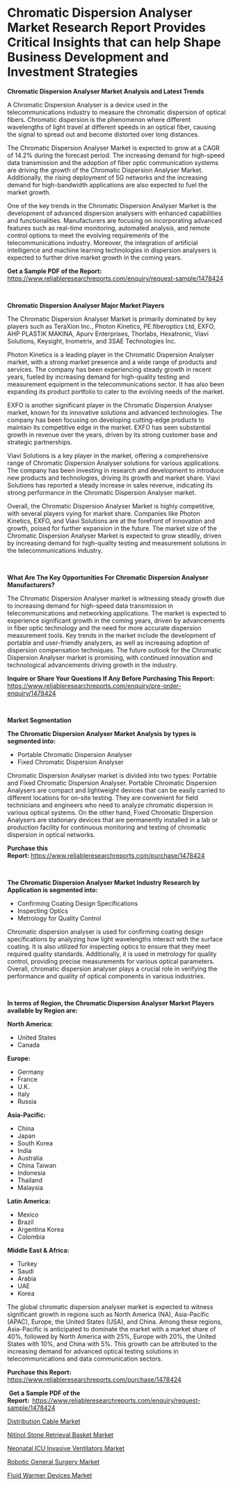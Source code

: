 <p><h1>Chromatic Dispersion Analyser Market Research Report Provides Critical Insights that can help Shape Business Development and Investment Strategies</h1></p><p><strong>Chromatic Dispersion Analyser Market Analysis and Latest Trends</strong></p>
<p><p>A Chromatic Dispersion Analyser is a device used in the telecommunications industry to measure the chromatic dispersion of optical fibers. Chromatic dispersion is the phenomenon where different wavelengths of light travel at different speeds in an optical fiber, causing the signal to spread out and become distorted over long distances.</p><p>The Chromatic Dispersion Analyser Market is expected to grow at a CAGR of 14.2% during the forecast period. The increasing demand for high-speed data transmission and the adoption of fiber optic communication systems are driving the growth of the Chromatic Dispersion Analyser Market. Additionally, the rising deployment of 5G networks and the increasing demand for high-bandwidth applications are also expected to fuel the market growth.</p><p>One of the key trends in the Chromatic Dispersion Analyser Market is the development of advanced dispersion analysers with enhanced capabilities and functionalities. Manufacturers are focusing on incorporating advanced features such as real-time monitoring, automated analysis, and remote control options to meet the evolving requirements of the telecommunications industry. Moreover, the integration of artificial intelligence and machine learning technologies in dispersion analysers is expected to further drive market growth in the coming years.</p></p>
<p><strong>Get a Sample PDF of the Report:&nbsp;</strong> <a href="https://www.reliableresearchreports.com/enquiry/request-sample/1478424">https://www.reliableresearchreports.com/enquiry/request-sample/1478424</a></p>
<p>&nbsp;</p>
<p><strong>Chromatic Dispersion Analyser Major Market Players</strong></p>
<p><p>The Chromatic Dispersion Analyser Market is primarily dominated by key players such as TeraXion Inc., Photon Kinetics, PE.fiberoptics Ltd, EXFO, AHP PLASTIK MAKINA, Apurv Enterprises, Thorlabs, Hexatronic, Viavi Solutions, Keysight, Inometrix, and 3SAE Technologies Inc.</p><p>Photon Kinetics is a leading player in the Chromatic Dispersion Analyser market, with a strong market presence and a wide range of products and services. The company has been experiencing steady growth in recent years, fueled by increasing demand for high-quality testing and measurement equipment in the telecommunications sector. It has also been expanding its product portfolio to cater to the evolving needs of the market.</p><p>EXFO is another significant player in the Chromatic Dispersion Analyser market, known for its innovative solutions and advanced technologies. The company has been focusing on developing cutting-edge products to maintain its competitive edge in the market. EXFO has seen substantial growth in revenue over the years, driven by its strong customer base and strategic partnerships.</p><p>Viavi Solutions is a key player in the market, offering a comprehensive range of Chromatic Dispersion Analyser solutions for various applications. The company has been investing in research and development to introduce new products and technologies, driving its growth and market share. Viavi Solutions has reported a steady increase in sales revenue, indicating its strong performance in the Chromatic Dispersion Analyser market.</p><p>Overall, the Chromatic Dispersion Analyser Market is highly competitive, with several players vying for market share. Companies like Photon Kinetics, EXFO, and Viavi Solutions are at the forefront of innovation and growth, poised for further expansion in the future. The market size of the Chromatic Dispersion Analyser Market is expected to grow steadily, driven by increasing demand for high-quality testing and measurement solutions in the telecommunications industry.</p></p>
<p>&nbsp;</p>
<p><strong>What Are The Key Opportunities For Chromatic Dispersion Analyser Manufacturers?</strong></p>
<p><p>The Chromatic Dispersion Analyser market is witnessing steady growth due to increasing demand for high-speed data transmission in telecommunications and networking applications. The market is expected to experience significant growth in the coming years, driven by advancements in fiber optic technology and the need for more accurate dispersion measurement tools. Key trends in the market include the development of portable and user-friendly analyzers, as well as increasing adoption of dispersion compensation techniques. The future outlook for the Chromatic Dispersion Analyser market is promising, with continued innovation and technological advancements driving growth in the industry.</p></p>
<p><strong>Inquire or Share Your Questions If Any Before Purchasing This Report:</strong> <a href="https://www.reliableresearchreports.com/enquiry/pre-order-enquiry/1478424">https://www.reliableresearchreports.com/enquiry/pre-order-enquiry/1478424</a></p>
<p>&nbsp;</p>
<p><strong>Market Segmentation</strong></p>
<p><strong>The Chromatic Dispersion Analyser Market Analysis by types is segmented into:</strong></p>
<p><ul><li>Portable Chromatic Dispersion Analyser</li><li>Fixed Chromatic Dispersion Analyser</li></ul></p>
<p><p>Chromatic Dispersion Analyser market is divided into two types: Portable and Fixed Chromatic Dispersion Analyser. Portable Chromatic Dispersion Analysers are compact and lightweight devices that can be easily carried to different locations for on-site testing. They are convenient for field technicians and engineers who need to analyze chromatic dispersion in various optical systems. On the other hand, Fixed Chromatic Dispersion Analysers are stationary devices that are permanently installed in a lab or production facility for continuous monitoring and testing of chromatic dispersion in optical networks.</p></p>
<p><strong>Purchase this Report:&nbsp;</strong><a href="https://www.reliableresearchreports.com/purchase/1478424">https://www.reliableresearchreports.com/purchase/1478424</a></p>
<p>&nbsp;</p>
<p><strong>The Chromatic Dispersion Analyser Market Industry Research by Application is segmented into:</strong></p>
<p><ul><li>Confirming Coating Design Specifications</li><li>Inspecting Optics</li><li>Metrology for Quality Control</li></ul></p>
<p><p>Chromatic dispersion analyser is used for confirming coating design specifications by analyzing how light wavelengths interact with the surface coating. It is also utilized for inspecting optics to ensure that they meet required quality standards. Additionally, it is used in metrology for quality control, providing precise measurements for various optical parameters. Overall, chromatic dispersion analyser plays a crucial role in verifying the performance and quality of optical components in various industries.</p></p>
<p>&nbsp;</p>
<p><strong>In terms of Region, the Chromatic Dispersion Analyser Market Players available by Region are:</strong></p>
<p>
    <p> <strong> North America: </strong>
        <ul>
            <li>United States</li>
            <li>Canada</li>
        </ul>
        </p> 
    <p> <strong> Europe: </strong>
        <ul>
            <li>Germany</li>
            <li>France</li>
            <li>U.K.</li>
            <li>Italy</li>
            <li>Russia</li>
        </ul>
        </p> 
    <p> <strong> Asia-Pacific: </strong>
        <ul>
            <li>China</li>
            <li>Japan</li>
            <li>South Korea</li>
            <li>India</li>
            <li>Australia</li>
            <li>China Taiwan</li>
            <li>Indonesia</li>
            <li>Thailand</li>
            <li>Malaysia</li>
        </ul>
        </p> 
    <p> <strong> Latin America: </strong>
        <ul>
            <li>Mexico</li>
            <li>Brazil</li>
            <li>Argentina Korea</li>
            <li>Colombia</li>
        </ul>
        </p> 
    <p> <strong> Middle East & Africa: </strong>
        <ul>
            <li>Turkey</li>
            <li>Saudi</li>
            <li>Arabia</li>
            <li>UAE</li>
            <li>Korea</li>
        </ul>
    </p>
    </p>
<p><p>The global chromatic dispersion analyser market is expected to witness significant growth in regions such as North America (NA), Asia-Pacific (APAC), Europe, the United States (USA), and China. Among these regions, Asia-Pacific is anticipated to dominate the market with a market share of 40%, followed by North America with 25%, Europe with 20%, the United States with 10%, and China with 5%. This growth can be attributed to the increasing demand for advanced optical testing solutions in telecommunications and data communication sectors.</p></p>
<p><strong>Purchase this Report: </strong><a href="https://www.reliableresearchreports.com/purchase/1478424">https://www.reliableresearchreports.com/purchase/1478424</a></p>
<p>&nbsp;<strong>Get a Sample PDF of the Report:&nbsp;&nbsp;</strong><a href="https://www.reliableresearchreports.com/enquiry/request-sample/1478424">https://www.reliableresearchreports.com/enquiry/request-sample/1478424</a></p>
<p><strong></strong></p>
<p><p><a href="https://github.com/prosalinda88/Market-Research-Report-List-3/blob/main/distribution-cable-market.md">Distribution Cable Market</a></p><p><a href="https://medium.com/@rubencarter5756/nitinol-stone-retrieval-basket-market-size-and-market-trends-complete-industry-overview-2024-to-8dc10938d046">Nitinol Stone Retrieval Basket Market</a></p><p><a href="https://github.com/NorbertYates/Market-Research-Report-List-3/blob/main/neonatal-icu-invasive-ventilators-market.md">Neonatal ICU Invasive Ventilators Market</a></p><p><a href="https://medium.com/@rubencarter5756/analyzing-robotic-general-surgery-market-global-industry-perspective-and-forecast-2024-to-2031-800a30dcc0d9">Robotic General Surgery Market</a></p><p><a href="https://medium.com/@rubencarter5756/fluid-warmer-devices-market-size-and-market-trends-complete-industry-overview-2024-to-2031-84a9ee7e3159">Fluid Warmer Devices Market</a></p></p>